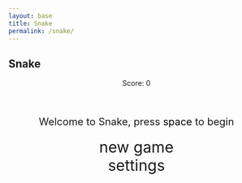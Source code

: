 ```yaml
---
layout: base
title: Snake
permalink: /snake/
---
```


<style>

    body{
    }
    .wrap{
        margin-left: auto;
        margin-right: auto;
    }

canvas {
    display: none;
    border-style: solid;
    border-width: 10px;
    border-image: repeating-linear-gradient(45deg, #FF0000, #FF0000 10px, #FFFFFF 10px, #FFFFFF 20px) 1;
}

    canvas:focus{
        outline: none;
    }

    /* All screens style */
    #gameover p, #setting p, #menu p{
        font-size: 20px;
    }

    #gameover a, #setting a, #menu a{
        font-size: 30px;
        display: block;
    }

    #gameover a:hover, #setting a:hover, #menu a:hover{
        cursor: pointer;
    }

    #gameover a:hover::before, #setting a:hover::before, #menu a:hover::before{
        content: ">";
        margin-right: 10px;
    }

    #menu{
        display: block;
    }

    #gameover{
        display: none;
    }

    #setting{
        display: none;
    }

    #setting input{
        display:none;
    }

    #setting label{
        cursor: pointer;
    }

    #setting input:checked + label{
        background-color: #FFF;
        color: #000;
    }
</style>

<h2>Snake</h2>
<div class="container">
    <header class="pb-3 mb-4 border-bottom border-primary text-dark">
        <p class="fs-4">Score: <span id="score_value">0</span></p>
    </header>
    <div class="container bg-secondary" style="text-align:center;">
        <!-- Main Menu -->
        <div id="menu" class="py-4 text-light">
            <p>Welcome to Snake, press <span style="background-color: #FFFFFF; color: #000000">space</span> to begin</p>
            <a id="new_game" class="link-alert">new game</a>
            <a id="setting_menu" class="link-alert">settings</a>
        </div>
        <!-- Game Over -->
        <div id="gameover" class="py-4 text-light">
            <p>Game Over, press <span style="background-color: #FFFFFF; color: #000000">space</span> to try again</p>
            <a id="new_game1" class="link-alert">new game</a>
            <a id="setting_menu1" class="link-alert">settings</a>
        </div>
        <!-- Play Screen -->
        <canvas id="snake" class="wrap" width="320" height="320" tabindex="1"></canvas>
        <!-- Settings Screen -->
        <div id="setting" class="py-4 text-light">
            <p>Settings Screen, press <span style="background-color: #FFFFFF; color: #000000">space</span> to go back to playing</p>
            <a id="new_game2" class="link-alert">new game</a>
            <br>
            <p>Speed:
                <input id="speed1" type="radio" name="speed" value="120" checked/>
                <label for="speed1">Slow</label>
                <input id="speed2" type="radio" name="speed" value="75"/>
                <label for="speed2">Normal</label>
                <input id="speed3" type="radio" name="speed" value="35"/>
                <label for="speed3">Fast</label>
            </p>
            <p>Wall:
                <input id="wallon" type="radio" name="wall" value="1" checked/>
                <label for="wallon">On</label>
                <input id="walloff" type="radio" name="wall" value="0"/>
                <label for="walloff">Off</label>
            </p>
        </div>
    </div>
</div>

<script>
    (function(){
    /* Attributes of Game */
    /////////////////////////////////////////////////////////////
    // Canvas & Context
    const canvas = document.getElementById("snake");
    const ctx = canvas.getContext("2d");
    // HTML Game IDs
    const SCREEN_SNAKE = 0;
    const screen_snake = document.getElementById("snake");
    const ele_score = document.getElementById("score_value");
    const speed_setting = document.getElementsByName("speed");
    const wall_setting = document.getElementsByName("wall");
    // HTML Screen IDs (div)
    const SCREEN_MENU = -1, SCREEN_GAME_OVER=1, SCREEN_SETTING=2;
    const screen_menu = document.getElementById("menu");
    const screen_game_over = document.getElementById("gameover");
    const screen_setting = document.getElementById("setting");
    // HTML Event IDs (a tags)
    const button_new_game = document.getElementById("new_game");
    const button_new_game1 = document.getElementById("new_game1");
    const button_new_game2 = document.getElementById("new_game2");
    const button_setting_menu = document.getElementById("setting_menu");
    const button_setting_menu1 = document.getElementById("setting_menu1");
    // Game Control
    const BLOCK = 10;   // size of block rendering
    let SCREEN = SCREEN_MENU;
    let snake;
    let snake_dir;
    let snake_next_dir;
    let snake_speed;
    let food = {x: 0, y: 0};
    let score;
    let wall;
    /* Display Control */
    /////////////////////////////////////////////////////////////
    // 0 for the game
    // 1 for the main menu
    // 2 for the settings screen
    // 3 for the game over screen
    let showScreen = function(screen_opt){
        SCREEN = screen_opt;
        switch(screen_opt){
            case SCREEN_SNAKE:
                screen_snake.style.display = "block";
                screen_menu.style.display = "none";
                screen_setting.style.display = "none";
                screen_game_over.style.display = "none";
                break;
            case SCREEN_GAME_OVER:
                screen_snake.style.display = "block";
                screen_menu.style.display = "none";
                screen_setting.style.display = "none";
                screen_game_over.style.display = "block";
                break;
            case SCREEN_SETTING:
                screen_snake.style.display = "none";
                screen_menu.style.display = "none";
                screen_setting.style.display = "block";
                screen_game_over.style.display = "none";
                break;
        }
    }
    /* Actions and Events  */
    /////////////////////////////////////////////////////////////
    window.onload = function(){
        // HTML Events to Functions
        button_new_game.onclick = function(){newGame();};
        button_new_game1.onclick = function(){newGame();};
        button_new_game2.onclick = function(){newGame();};
        button_setting_menu.onclick = function(){showScreen(SCREEN_SETTING);};
        button_setting_menu1.onclick = function(){showScreen(SCREEN_SETTING);};
        // speed
        setSnakeSpeed(150);
        for(let i = 0; i < speed_setting.length; i++){
            speed_setting[i].addEventListener("click", function(){
                for(let i = 0; i < speed_setting.length; i++){
                    if(speed_setting[i].checked){
                        setSnakeSpeed(speed_setting[i].value);
                    }
                }
            });
        }
        // wall setting
        setWall(1);
        for(let i = 0; i < wall_setting.length; i++){
            wall_setting[i].addEventListener("click", function(){
                for(let i = 0; i < wall_setting.length; i++){
                    if(wall_setting[i].checked){
                        setWall(wall_setting[i].value);
                    }
                }
            });
        }
        // activate window events
        window.addEventListener("keydown", function(evt) {
            // spacebar detected
            if(evt.code === "Space" && SCREEN !== SCREEN_SNAKE)
                newGame();
        }, true);
    }
    /* Snake is on the Go (Driver Function)  */
    /////////////////////////////////////////////////////////////
    let mainLoop = function(){
        let _x = snake[0].x;
        let _y = snake[0].y;
        snake_dir = snake_next_dir;   // read async event key
        // Direction 0 - Up, 1 - Right, 2 - Down, 3 - Left
        switch(snake_dir){
            case 0: _y--; break;
            case 1: _x++; break;
            case 2: _y++; break;
            case 3: _x--; break;
        }
        snake.pop(); // tail is removed
        snake.unshift({x: _x, y: _y}); // head is new in new position/orientation
        // Wall Checker
        if(wall === 1){
            // Wall on, Game over test
            if (snake[0].x < 0 || snake[0].x === canvas.width / BLOCK || snake[0].y < 0 || snake[0].y === canvas.height / BLOCK){
                showScreen(SCREEN_GAME_OVER);
                return;
            }
        }else{
            // Wall Off, Circle around
            for(let i = 0, x = snake.length; i < x; i++){
                if(snake[i].x < 0){
                    snake[i].x = snake[i].x + (canvas.width / BLOCK);
                }
                if(snake[i].x === canvas.width / BLOCK){
                    snake[i].x = snake[i].x - (canvas.width / BLOCK);
                }
                if(snake[i].y < 0){
                    snake[i].y = snake[i].y + (canvas.height / BLOCK);
                }
                if(snake[i].y === canvas.height / BLOCK){
                    snake[i].y = snake[i].y - (canvas.height / BLOCK);
                }
            }
        }
        // Snake vs Snake checker
        for(let i = 1; i < snake.length; i++){
            // Game over test
            if (snake[0].x === snake[i].x && snake[0].y === snake[i].y){
                showScreen(SCREEN_GAME_OVER);
                return;
            }
        }
        // Snake eats food checker
        if(checkBlock(snake[0].x, snake[0].y, food.x, food.y)){
            snake[snake.length] = {x: snake[0].x, y: snake[0].y};
            altScore(++score);
            addFood();
            activeDot(food.x, food.y); // Redraw food
        }
        // Repaint canvas
        ctx.beginPath();
        ctx.fillStyle = "white";
        ctx.fillRect(0, 0, canvas.width, canvas.height);

        // Draw the snake and food
        const headEmoji = "🎅🏼"; // Snake's head emoji
        const bodyEmoji = "🛷"; // Snake's body emoji
        const foodEmoji = "🎁"; // Food emoji (gift)
        
        // Draw the snake
        for (let i = 0; i < snake.length; i++) {
            let emoji = (i === 0) ? headEmoji : bodyEmoji;
            activeDot(snake[i].x, snake[i].y, emoji);
        }

        // Draw the food
        activeDot(food.x, food.y, foodEmoji);

        // Recursive call after speed delay
        setTimeout(mainLoop, snake_speed);
    }
    /* New Game setup */
    /////////////////////////////////////////////////////////////
    let newGame = function(){
        // snake game screen
        showScreen(SCREEN_SNAKE);
        screen_snake.focus();
        // game score to zero
        score = 0;
        altScore(score);
        // initial snake
        snake = [];
        snake.push({x: 0, y: 15});
        snake_next_dir = 1;
        // food on canvas
        addFood();
        // activate canvas event
        canvas.onkeydown = function(evt) {
            changeDir(evt.keyCode);
        }
        mainLoop();
    }
    /* Key Inputs and Actions */
    /////////////////////////////////////////////////////////////
    let changeDir = function(key){
        // test key and switch direction
        switch(key) {
            case 37:    // left arrow
                if (snake_dir !== 1)    // not right
                    snake_next_dir = 3; // then switch left
                break;
            case 38:    // up arrow
                if (snake_dir !== 2)    // not down
                    snake_next_dir = 0; // then switch up
                break;
            case 39:    // right arrow
                if (snake_dir !== 3)    // not left
                    snake_next_dir = 1; // then switch right
                break;
            case 40:    // down arrow
                if (snake_dir !== 0)    // not up
                    snake_next_dir = 2; // then switch down
                break;
        }
    }
    /* Dot for Food or Snake part */
    /////////////////////////////////////////////////////////////
    let activeDot = function(x, y, emoji = false){
        if (emoji) {
            // Draw the emoji for food or snake part
            ctx.font = `${BLOCK}px Arial`; // Adjust font size to match BLOCK size
            ctx.textAlign = "center";
            ctx.textBaseline = "middle";
            ctx.fillText(emoji, x * BLOCK + BLOCK / 2, y * BLOCK + BLOCK / 2); // Center the emoji
        } else {
            // Draw the snake part (in case emoji is not used)
            ctx.fillStyle = "#FFFFFF";
            ctx.fillRect(x * BLOCK, y * BLOCK, BLOCK, BLOCK);
        }
    };

    /* Random food placement */
    /////////////////////////////////////////////////////////////
    let addFood = function(){
        food.x = Math.floor(Math.random() * ((canvas.width / BLOCK) - 1));
        food.y = Math.floor(Math.random() * ((canvas.height / BLOCK) - 1));
    }
    /* Score updating function */
    /////////////////////////////////////////////////////////////
    let altScore = function(score){
        ele_score.innerHTML = score;
    }
    /* Speed setter for game */
    /////////////////////////////////////////////////////////////
    let setSnakeSpeed = function(speed){
        snake_speed = speed;
    }
    /* Wall enable/disable */
    /////////////////////////////////////////////////////////////
    let setWall = function(option){
        wall = option;
    }
    /* Block compare function */
    /////////////////////////////////////////////////////////////
    let checkBlock = function(x1, y1, x2, y2){
        if(x1 === x2 && y1 === y2) return true;
        return false;
    }

})();
